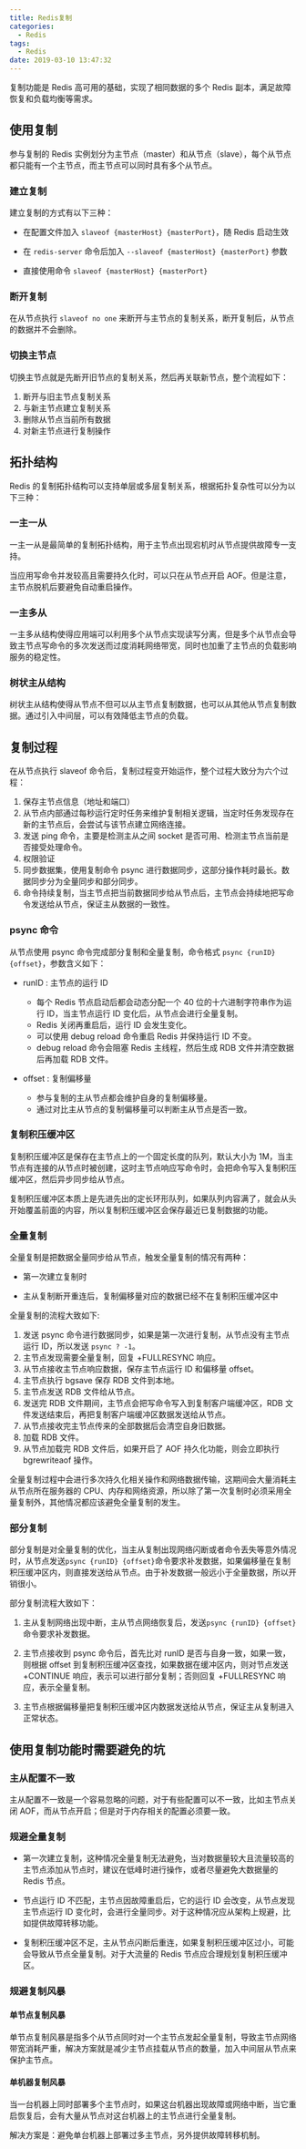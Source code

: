 ```yaml
---
title: Redis复制
categories:
  - Redis
tags:
  - Redis
date: 2019-03-10 13:47:32
---
```


复制功能是 Redis 高可用的基础，实现了相同数据的多个 Redis 副本，满足故障恢复和负载均衡等需求。<!-- more -->

## 使用复制

参与复制的 Redis 实例划分为主节点（master）和从节点（slave），每个从节点都只能有一个主节点，而主节点可以同时具有多个从节点。

### 建立复制

建立复制的方式有以下三种：

- 在配置文件加入 ```slaveof {masterHost} {masterPort}```，随 Redis 启动生效

- 在 ```redis-server``` 命令后加入 ```--slaveof {masterHost} {masterPort}``` 参数

- 直接使用命令 ```slaveof {masterHost} {masterPort}```


### 断开复制

在从节点执行 ```slaveof no one``` 来断开与主节点的复制关系，断开复制后，从节点的数据并不会删除。

### 切换主节点

切换主节点就是先断开旧节点的复制关系，然后再关联新节点，整个流程如下：

1. 断开与旧主节点复制关系
2. 与新主节点建立复制关系
3. 删除从节点当前所有数据
4. 对新主节点进行复制操作


## 拓扑结构

Redis 的复制拓扑结构可以支持单层或多层复制关系，根据拓扑复杂性可以分为以下三种：

### 一主一从

一主一从是最简单的复制拓扑结构，用于主节点出现宕机时从节点提供故障专一支持。

当应用写命令并发较高且需要持久化时，可以只在从节点开启 AOF。但是注意，主节点脱机后要避免自动重启操作。

### 一主多从

一主多从结构使得应用端可以利用多个从节点实现读写分离，但是多个从节点会导致主节点写命令的多次发送而过度消耗网络带宽，同时也加重了主节点的负载影响服务的稳定性。

### 树状主从结构

树状主从结构使得从节点不但可以从主节点复制数据，也可以从其他从节点复制数据。通过引入中间层，可以有效降低主节点的负载。


## 复制过程

在从节点执行 slaveof 命令后，复制过程变开始运作，整个过程大致分为六个过程：

1. 保存主节点信息（地址和端口）
2. 从节点内部通过每秒运行定时任务来维护复制相关逻辑，当定时任务发现存在新的主节点后，会尝试与该节点建立网络连接。
3. 发送 ping 命令，主要是检测主从之间 socket 是否可用、检测主节点当前是否接受处理命令。
4. 权限验证
5. 同步数据集，使用复制命令 psync 进行数据同步，这部分操作耗时最长。数据同步分为全量同步和部分同步。
6. 命令持续复制，当主节点把当前数据同步给从节点后，主节点会持续地把写命令发送给从节点，保证主从数据的一致性。


### psync 命令

从节点使用 psync 命令完成部分复制和全量复制，命令格式 ```psync {runID} {offset}```，参数含义如下：

- runID : 主节点的运行 ID
  - 每个 Redis 节点启动后都会动态分配一个 40 位的十六进制字符串作为运行 ID，当主节点运行 ID 变化后，从节点会进行全量复制。
  - Redis 关闭再重启后，运行 ID 会发生变化。
  - 可以使用 debug reload 命令重启 Redis 并保持运行 ID 不变。
  - debug reload 命令会阻塞 Redis 主线程，然后生成 RDB 文件并清空数据后再加载 RDB 文件。

- offset : 复制偏移量
  - 参与复制的主从节点都会维护自身的复制偏移量。
  - 通过对比主从节点的复制偏移量可以判断主从节点是否一致。

### 复制积压缓冲区

复制积压缓冲区是保存在主节点上的一个固定长度的队列，默认大小为 1M，当主节点有连接的从节点时被创建，这时主节点响应写命令时，会把命令写入复制积压缓冲区，然后异步同步给从节点。

复制积压缓冲区本质上是先进先出的定长环形队列，如果队列内容满了，就会从头开始覆盖前面的内容，所以复制积压缓冲区会保存最近已复制数据的功能。

### 全量复制

全量复制是把数据全量同步给从节点，触发全量复制的情况有两种：

- 第一次建立复制时

- 主从复制断开重连后，复制偏移量对应的数据已经不在复制积压缓冲区中

全量复制的流程大致如下:

1. 发送 psync 命令进行数据同步，如果是第一次进行复制，从节点没有主节点运行 ID，所以发送 ```psync ? -1```。
2. 主节点发现需要全量复制，回复 +FULLRESYNC 响应。
3. 从节点接收主节点响应数据，保存主节点运行 ID 和偏移量 offset。
4. 主节点执行 bgsave 保存 RDB 文件到本地。
5. 主节点发送 RDB 文件给从节点。
6. 发送完 RDB 文件期间，主节点会把写命令写入到复制客户端缓冲区，RDB 文件发送结束后，再把复制客户端缓冲区数据发送给从节点。
7. 从节点接收完主节点传来的全部数据后会清空自身旧数据。
8. 加载 RDB 文件。
9. 从节点加载完 RDB 文件后，如果开启了 AOF 持久化功能，则会立即执行 bgrewriteaof 操作。

全量复制过程中会进行多次持久化相关操作和网络数据传输，这期间会大量消耗主从节点所在服务器的 CPU、内存和网络资源，所以除了第一次复制时必须采用全量复制外，其他情况都应该避免全量复制的发生。


### 部分复制

部分复制是对全量复制的优化，当主从复制出现网络闪断或者命令丢失等意外情况时，从节点发送```psync {runID} {offset}```命令要求补发数据，如果偏移量在复制积压缓冲区内，则直接发送给从节点。由于补发数据一般远小于全量数据，所以开销很小。

部分复制流程大致如下：

1. 主从复制网络出现中断，主从节点网络恢复后，发送```psync {runID} {offset}```命令要求补发数据。

2. 主节点接收到 psync 命令后，首先比对 runID 是否与自身一致，如果一致，则根据 offset 到复制积压缓冲区查找，如果数据在缓冲区内，则对节点发送 +CONTINUE 响应，表示可以进行部分复制；否则回复 +FULLRESYNC 响应，表示全量复制。

3. 主节点根据偏移量把复制积压缓冲区内数据发送给从节点，保证主从复制进入正常状态。


## 使用复制功能时需要避免的坑

### 主从配置不一致

主从配置不一致是一个容易忽略的问题，对于有些配置可以不一致，比如主节点关闭 AOF，而从节点开启；但是对于内存相关的配置必须要一致。

### 规避全量复制

- 第一次建立复制，这种情况全量复制无法避免，当对数据量较大且流量较高的主节点添加从节点时，建议在低峰时进行操作，或者尽量避免大数据量的 Redis 节点。

- 节点运行 ID 不匹配，主节点因故障重启后，它的运行 ID 会改变，从节点发现主节点运行 ID 变化时，会进行全量同步。对于这种情况应从架构上规避，比如提供故障转移功能。

- 复制积压缓冲区不足，主从节点闪断后重连，如果复制积压缓冲区过小，可能会导致从节点全量复制。对于大流量的 Redis 节点应合理规划复制积压缓冲区。

### 规避复制风暴

#### 单节点复制风暴

单节点复制风暴是指多个从节点同时对一个主节点发起全量复制，导致主节点网络带宽消耗严重，解决方案就是减少主节点挂载从节点的数量，加入中间层从节点来保护主节点。

#### 单机器复制风暴

当一台机器上同时部署多个主节点时，如果这台机器出现故障或网络中断，当它重启恢复后，会有大量从节点对这台机器上的主节点进行全量复制。

解决方案是：避免单台机器上部署过多主节点，另外提供故障转移机制。





